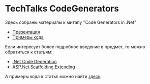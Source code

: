 # TechTalks CodeGenerators

Здесь собраны материалы к митапу "Code Generators in .Net"

- [Презентация](./Code%20generators.pptx)
- [Примеры кода](./Samples)

Если интересует более подробное введение в предмет, то можно обратиться к статьям:
- [.Net Code Generation](https://mihailromanov.wordpress.com/2021/01/01/net-code-generation/)
- [ASP.Net Scaffolding Extending](https://mihailromanov.wordpress.com/2021/02/10/asp-net-scaffolding-extending/)

А примеры кода к статья можно найти [здесь](./For_blog)
